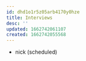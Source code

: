 ```yaml
---
id: dhd1o1r5z05arb4170y0hze
title: Interviews
desc: ''
updated: 1662742061107
created: 1662742055568
---
```


- nick (scheduled)